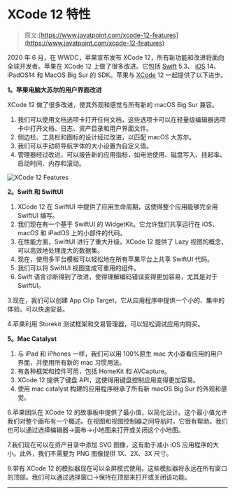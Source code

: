 # XCode 12 特性

> 原文:[https://www.javatpoint.com/xcode-12-features](https://www.javatpoint.com/xcode-12-features)

2020 年 6 月，在 WWDC，苹果宣布发布 XCode 12，所有新功能和改进将面向全球开发者。苹果在 XCode 12 上做了很多改进。它包括 [Swift](https://www.javatpoint.com/swift-tutorial) 5.3、 [iOS](https://www.javatpoint.com/ios-development-using-swift) 14、iPadOS14 和 MacOS Big Sur 的 SDK。苹果与 [XCode](https://www.javatpoint.com/ios-introduction-to-xcode-ide) 12 一起提供了以下进步。

**1。苹果电脑大苏尔的用户界面改进**

XCode 12 做了很多改进，使其外观和感觉与所有新的 macOS Big Sur 兼容。

1.  我们可以使用文档选项卡打开任何文档，这些选项卡可以在轻量级编辑器选项卡中打开文档、日志、资产目录和用户界面文件。
2.  侧边栏、工具栏和图标的设计经过改进，以匹配 macOS 大苏尔。
3.  我们可以手动将导航字体的大小设置为自定义值。
4.  管理器经过改进，可以报告新的应用指标，如电池使用、磁盘写入、挂起率、启动时间、内存和滚动。

![XCode 12 Features](../Images/2595d968cb6172262bf276ce54564cf1.png)

**2。Swift 和 SwiftUI**

1.  XCode 12 在 SwiftUI 中提供了应用生命周期，这使得整个应用能够完全用 SwiftUI 编写。
2.  我们现在有一个基于 SwiftUI 的 WidgetKit。它允许我们共享运行在 iOS、macOS 和 iPadOS 上的小部件的代码。
3.  在性能方面，SwiftUI 进行了重大升级。XCode 12 提供了 Lazy 视图的概念，可以高效地处理庞大的数据集。
4.  现在，使用多平台模板可以轻松地在所有苹果平台上共享 SwiftUI 代码。
5.  我们可以将 SwiftUI 视图变成可重用的组件。
6.  Swift 语言诊断得到了改进，使得理解编码错误变得更加容易，尤其是对于 SwiftUI。

3.现在，我们可以创建 App Clip Target，它从应用程序中提供一个小的、集中的体验。可以快速安装。

4.苹果利用 Storekit 测试框架和交易管理器，可以轻松调试应用内购买。

**5。Mac Catalyst**

1.  与 iPad 和 iPhones 一样，我们可以用 100%原生 mac 大小查看应用的用户界面，并使用所有新的 mac 习惯用法。
2.  有各种框架和控件可用，包括 HomeKit 和 AVCapture。
3.  XCode 12 提供了键盘 API，这使得用键盘控制应用变得更加容易。
4.  使用 mac catalyst 构建的应用程序继承了所有新 macOS Big Sur 的外观和感觉。

6.苹果团队在 XCode 12 的故事板中提供了最小值，以简化设计。这个最小值允许我们对整个画布有一个概述。在视图和视图控制器之间导航时，它很有帮助。我们也可以通过选择编辑器->画布->小地图来打开或关闭这个小地图。

7.我们现在可以在资产目录中添加 SVG 图像，这有助于减小 iOS 应用程序的大小。此外，我们不需要为 PNG 图像提供 1X、2X、3X 尺寸。

8.带有 XCode 12 的模拟器现在可以全屏模式使用。这些模拟器将永远在所有窗口的顶部。我们可以通过选择窗口->保持在顶部来打开或关闭该功能。

* * *